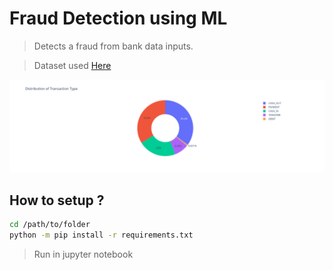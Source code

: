 # Fraud Detection using ML

> Detects a fraud from bank data inputs.

> Dataset used [Here](https://www.kaggle.com/ealaxi/paysim1/download)

![image](newplot.png)

## How to setup ?
```bash
cd /path/to/folder
python -m pip install -r requirements.txt
```
> Run in jupyter notebook